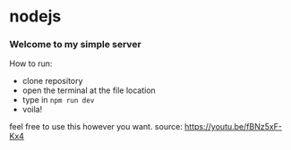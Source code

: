 # nodejs

### Welcome to my simple server
How to run: 
- clone repository
- open the terminal at the file location
- type in `npm run dev`
- voila!

feel free to use this however you want. 
source: https://youtu.be/fBNz5xF-Kx4
